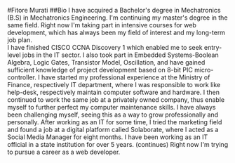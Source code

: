 #Fitore Murati
##Bio
I have acquired a Bachelor's degree in Mechatronics (B.S) in Mechatronics Engineering. I'm continuing my master's degree in the same field. Right now I'm taking part in intensive courses for web development, which has always been my field of interest and my long-term job plan.  
I have finished CISCO CCNA Discovery 1 which enabled me to seek entry-level jobs in the IT sector. I also took part in Embedded Systems-Boolean Algebra, Logic Gates, Transistor Model, Oscillation, and have gained sufficient knowledge of project development based on 8-bit PIC micro-controller. 
I have started my professional experience at the Ministry of Finance, respectively IT department, where I was responsible to work like help-desk, respectively maintain computer software and hardware. I then continued to work the same job at a privately owned company, thus enable myself to further perfect my computer maintenance skills. 
I have always been challenging myself, seeing this as a way to grow professionally and personally. After working as an IT for some time, I tried the marketing field and found a job  at a digital platform called Solaborate, where I acted as a Social Media Manager  for eight months. 
I have been working as an IT official in a state institution for over 5 years. (continues)
Right now I'm trying to pursue a career as a web developer. 